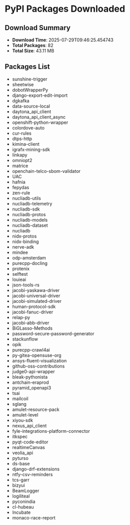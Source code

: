 # PyPI Packages Downloaded

## Download Summary
- **Download Time**: 2025-07-29T09:46:25.454743
- **Total Packages**: 82
- **Total Size**: 43.11 MB

## Packages List
- sunshine-trigger
- sheetwise
- dobotWrapperPy
- django-export-edit-import
- dgkafka
- data-source-local
- daytona_api_client
- daytona_api_client_async
- openshift-python-wrapper
- colordove-auto
- cur-rules
- dtps-http
- kimina-client
- igrafx-mining-sdk
- linkapy
- omniopt2
- matrice
- openchain-telco-sbom-validator
- UAC
- hafnia
- fepydas
- zen-rule
- nucliadb-utils
- nucliadb-telemetry
- nucliadb-sdk
- nucliadb-protos
- nucliadb-models
- nucliadb-dataset
- nucliadb
- nidx-protos
- nidx-binding
- nerve-adk
- mindee
- odp-amsterdam
- purecpp-docling
- protenix
- selftest
- louieai
- json-tools-rs
- jacobi-yaskawa-driver
- jacobi-universal-driver
- jacobi-simulated-driver
- human-protocol-sdk
- jacobi-fanuc-driver
- relap-py
- jacobi-abb-driver
- BiGLasso-Methods
- password-secure-password-generator
- stackunflow
- opik
- purecpp-crawl4ai
- py-gitea-opensuse-org
- ansys-fluent-visualization
- github-oss-contributions
- judge0-api-wrapper
- bleak-pythonista
- antchain-eraprod
- pyramid_openapi3
- tsai
- mailcoil
- sglang
- amulet-resource-pack
- amulet-level
- xiyou-sdk
- nexus_api_client
- fyle-integrations-platform-connector
- itkspec
- pyqt-code-editor
- realtimeCanvas
- veolia_api
- pyturso
- ds-base
- django-drf-extensions
- ntfy-csv-reminders
- tcs-garr
- bizyui
- BeamLogger
- logiliteal
- pyconindia
- cl-hubeau
- Incubate
- monaco-race-report
